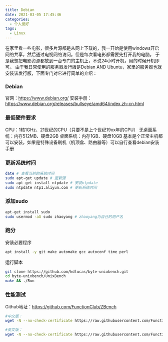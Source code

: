 ```yaml
---
title: Debian
date: 2021-03-05 17:45:46
categories:
  - 个人爱好
tags: 
  - Linux
---
```


在家里看一些电影，很多片源都是从网上下载的，我一开始是使用windows开启网络共享，然后通过电视网络访问。但是每次看电影都需要先打开我的电脑。
于是我想把电影资源都放到一台专门的主机上，不说24小时开机，用的时候开机即可。
由于我日常使用的服务器发行版是Debian AND Ubuntu，家里的服务器也就安装该发行版，下面专门对它进行简单的介绍：

### Debian
官网：https://www.debian.org/
安装手册：https://www.debian.org/releases/bullseye/amd64/index.zh-cn.html

<!-- more -->

### 最低硬件要求
CPU：1核1GHz、21世纪的CPU（只要不是上个世纪19xx年的CPU）
无桌面系统：内存512MB、硬盘2GB
桌面系统：内存1GB、硬盘10GB
基本是个正常主机都可以安装，如果是特殊设备刷机（机顶盒、路由器等）可以自行查看debian安装手册

### 更新系统时间
``` bash
date # 查看当前的系统时间
sudo apt-get update # 更新源
sudo apt-get install ntpdate # 安装ntpdate
sudo ntpdate ntp1.aliyun.com # 更新系统时间
```

### 添加sudo
``` bash
apt-get install sudo
sudo usermod -aG sudo zhaoyang # zhaoyang为自己的用户名
```

### 跑分

安装必要程序
``` bash
apt install -y git make automake gcc autoconf time perl
```

运行脚本
``` bash
git clone https://github.com/kdlucas/byte-unixbench.git
cd byte-unixbench/UnixBench
make && ./Run
```

### 性能测试 
Github地址：https://github.com/FunctionClub/ZBench
``` bash
#中文版：
wget -N --no-check-certificate https://raw.githubusercontent.com/FunctionClub/ZBench/master/ZBench-CN.sh && bash ZBench-CN.sh

#英文版：
wget -N --no-check-certificate https://raw.githubusercontent.com/FunctionClub/ZBench/master/ZBench.sh && bash ZBench
```
